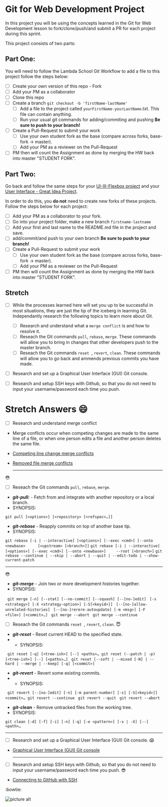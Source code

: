 # Git for Web Development Project
In this project you will be using the concepts learned in the Git for Web Development lesson to fork/clone/push/and submit a PR for each project during this sprint.

This project consists of two parts:

## Part One:
You will need to follow the Lambda School Git Workflow to add a file to this project follow the steps below:

- [ ] Create your own version of this repo - Fork
- [ ] Add your PM as a collaborator
- [ ] Clone this repo
- [ ] Create a branch `git checkout -b 'firstName-lastName'`
  - [ ] Add a file to the project called `yourFirstName-yourLastName`.txt. This file can contain anything.
  - [ ] Run your usual git commands for adding/commiting and pushing **Be sure to push to your branch!**
- [ ] Create a Pull-Request to submit your work
  - [ ] Use your own student fork as the base (compare across forks, base-fork -> master).
  - [ ] Add your PM as a reviewer on the Pull-Request
- [ ] PM then will count the Assignment as done by merging the HW back into master "STUDENT FORK".

## Part Two:
Go back and follow the same steps for your [UI-III-Flexbox project](https://github.com/LambdaSchool/UI-III-Flexbox) and your [User Interface - Great Idea Project](https://github.com/LambdaSchool/User-Interface).

In order to do this, you **do not** need to create new forks of these projects. Follow the steps below for each project:

- [ ] Add your PM as a collaborator to your fork. 
- [ ] Go into your project folder, make a new branch `firstname-lastname`
- [ ] Add your first and last name to the README.md file in the project and save.
- [ ] add/commit/and push to your own branch  **Be sure to push to your branch!**
- [ ] Create a Pull-Request to submit your work
  - [ ] Use your own student fork as the base (compare across forks, base-fork -> master).
  - [ ] Add your PM as a reviewer on the Pull-Request
- [ ] PM then will count the Assignment as done by merging the HW back into master "STUDENT FORK".

## Stretch
- [ ] While the processes learned here will set you up to be successful in most situations, they are just the tip of the iceberg in learning Git. Independantly research the following topics to learn more about Git.

  - [ ] Research and understand what a `merge conflict` is and how to resolve it.
  - [ ] Reseach the Git commands `pull`, `rebase`, `merge`. These commands will allow you to bring in changes that other developers push to the master branch.
  - [ ] Reseach the Git commands `reset `, `revert`, `clean`. These commands will allow you to go back and ammends previous commits you have made.

- [ ] Research and set up a Graphical User Interface (GUI) Git console. 

- [ ] Research and setup SSH keys with Github, so that you do not need to input your username/password each time you push. 




# Stretch Answers  :smile:

- [ ] Research and understand merge conflict

* Merge conflicts occur when competing changes are made to the same line of a file, or when one person edits a file and another person deletes the same file.

* [Competing line change merge conflicts](https://help.github.com/en/articles/resolving-a-merge-conflict-using-the-command-line#competing-line-change-merge-conflicts "Competing line change merge conflicts")

* [Removed file merge conflicts](https://help.github.com/en/articles/resolving-a-merge-conflict-using-the-command-line#removed-file-merge-conflicts "Removed file merge conflicts")

    -------------------------------------------------------------------------------------------

:flushed:
- [ ] Reseach the Git commands `pull`, `rebase`, `merge`.

* ***git-pull:*** - Fetch from and integrate with another repository or a local branch.
* SYNOPSIS:

``` git pull [<options>] [<repository> [<refspec>…​]] ```

* ***git-rebase*** - Reapply commits on top of another base tip.
* SYNOPSIS:

``` git rebase [-i | --interactive] [<options>] [--exec <cmd>] [--onto <newbase> ```
```     [<upstream> [<branch>]]```
``` git rebase [-i | --interactive] [<options>] [--exec <cmd>] [--onto <newbase>] ```
```     --root [<branch>] ```
``` git rebase --continue | --skip | --abort | --quit | --edit-todo | --show-current-patch ```


  --------------------------------------------------------------------------------------------

:flushed:
* ***git-merge*** - Join two or more development histories together.
* SYNOPSIS:

``` git merge [-n] [--stat] [--no-commit] [--squash] [--[no-]edit]```
```	[-s <strategy>] [-X <strategy-option>] [-S[<keyid>]]```
```	[--[no-]allow-unrelated-histories]```
```	[--[no-]rerere-autoupdate] [-m <msg>] [-F <file>] [<commit>…​]```
``` git merge --abort```
``` git merge --continue```



- [ ] Reseach the Git commands `reset `, `revert`, `clean`. :innocent:

* ***git-reset*** - Reset current HEAD to the specified state.
* * SYNOPSIS:

``` git reset [-q] [<tree-ish>] [--] <paths>…​```
``` git reset (--patch | -p) [<tree-ish>] [--] [<paths>…​]```
``` git reset [--soft | --mixed [-N] | --hard | --merge | --keep] [-q] [<commit>]```

* ***git-revert*** - Revert some existing commits.
* * SYNOPSIS:

``` git revert [--[no-]edit] [-n] [-m parent-number] [-s] [-S[<keyid>]] <commit>…​```
``` git revert --continue```
``` git revert --quit```
``` git revert --abort```

* ***git-clean*** - Remove untracked files from the working tree.
* SYNOPSIS:

``` git clean [-d] [-f] [-i] [-n] [-q] [-e <pattern>] [-x | -X] [--] <path>…​ ```

  -------------------------------------------------------------------------------------
  

- [ ] Research and set up a Graphical User Interface (GUI) Git console. :scream:

* [Graphical User Interface (GUI) Git console](https://gitforwindows.org/ "Graphical User Interface (GUI) Git console")

  -----------------------------------------------------------------------------------------


- [ ] Research and setup SSH keys with Github, so that you do not need to input your username/password each time you push. :sunglasses:

* [Connecting to GitHub with SSH](https://help.github.com/en/articles/connecting-to-github-with-ssh "Connecting to GitHub with SSH")


:bowtie:

 ![picture alt](https://eralpkor.com/img/relaxing_norman.JPG "Norman")

